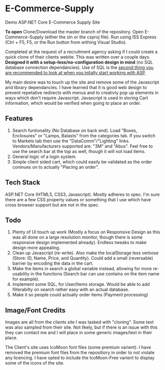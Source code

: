 # E-Commerce-Supply
Demo ASP.NET Core E-Commerce Supply Site

**To open** Clone/Download the master branch of the repository. Open 
E-Commerce-Supply (either the sln or the csproj file). Run using ISS Express (Ctrl + F5, F5, or the Run button from withing Visual Studio).

Completed at the request of a recruitment agency asking if I could create a quick clone of their clients webite. This was written over a couple days. **Designed it with a setup-less/no-configuration design in mind** (no SQL database connection dependancies). Use of SQL is the [second thing you are recommended to look at when you initally start working with ASP](https://docs.microsoft.com/en-us/aspnet/core/tutorials/first-mvc-app/working-with-sql).

My main desire was to touch up the site and remove some of the Javascript and library dependancies. I have learned that it is good web design to prevent repetative redirects with menus and to creativly pop up elements in ways which don't require Javascript. Javascript is used in storing Cart information, which would be verified when going to place an order.

## Features
1. Search funtionality (No Database on back end). Load "Boxes, Enclosures" or "Lamps, Balasts" from the categories tab. If you switch to Markets tab then use the "DataComm"/"Lighting" links. Vendors/Manufacturers supported are: "3M" and "Abus". Feel free to use the search bar at the top as well, though it will not load items.
2. General logic of a login system.
3. Simple client sided cart, which could easily be validated as the order coninues on to actually "Placing an order".

## Tech Stack
ASP.NET Core (HTML5, CSS3, Javascript). Mostly adheres to spec. I'm sure there are a few CSS property values or something that I use which have cross browser support but are not in the spec.

## Todo
1. Plenty of UI touch up work (Mostly a focus on Responsive Design as this was all done on a large resolution monitor, though there is some responsive design implemented already). Endless tweaks to make design more appealing.
2. Clean up Javascript (re-write). Also make the localStorage less verbose (Store: ID, Name, Price, and Quantity). Could add a small (reversable) barrier by encoding the data in the cart.
3. Make the items in search a global variable instead, allowing for more re-usability in the functions (Search bar can use contains on the item name for example).
4. Implement some SQL, for User/Items storage. Would be able to add filterabilty on search rather easy with an actual database.
5. Make it so people could actually order items (Payment processing)

## Image/Font Credits
Images are all from the clients site I was tasked with "cloning". Some text was also sampled from their site. Not likely, but if there is an issue with this they can contact me and I will place in some generic images/text in their place.

The Client's site uses IcoMoon font files (some premium varient). I have removed the premium font files from the repositiory in order to not violate any licencing. I have opted to include the IcoMoon-Free varient to display some of the icons of the site.
